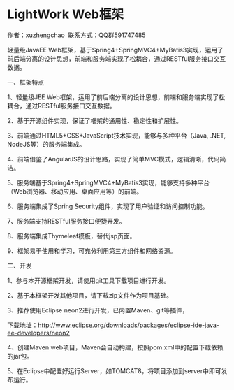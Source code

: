 # LightWork Web框架
作者：xuzhengchao  联系方式：QQ群591747485

轻量级JavaEE Web框架，基于Spring4+SpringMVC4+MyBatis3实现，运用了前后端分离的设计思想，前端和服务端实现了松耦合，通过RESTful服务接口交互数据。

一、框架特点

1、轻量级JEE Web框架，运用了前后端分离的设计思想，前端和服务端实现了松耦合，通过RESTful服务接口交互数据。

2、基于开源组件实现，保证了框架的通用性、稳定性和扩展性。

3、前端通过HTML5+CSS+JavaScript技术实现，能够与多种平台（Java, .NET, NodeJS等）的服务端集成。

4、前端借鉴了AngularJS的设计思路，实现了简单MVC模式，逻辑清晰，代码简洁。

5、服务端基于Spring4+SpringMVC4+MyBatis3实现，能够支持多种平台（Web浏览器、移动应用、桌面应用等）的前端。

6、服务端集成了Spring Security组件，实现了用户验证和访问控制功能。

7、服务端支持RESTful服务接口便捷开发。

8、服务端集成Thymeleaf模板，替代jsp页面。

9、框架易于使用和学习，可充分利用第三方组件和网络资源。

二、开发

1、参与本开源框架开发，请使用git工具下载项目进行开发。

2、基于本框架开发其他项目，请下载zip文件作为项目基础。

3、推荐使用Eclipse neon2进行开发，已内置Maven、git等插件，

下载地址：http://www.eclipse.org/downloads/packages/eclipse-ide-java-ee-developers/neon2

4、创建Maven web项目，Maven会自动构建，按照pom.xml中的配置下载依赖的jar包。

5、在Eclipse中配置好运行Server，如TOMCAT8，将项目添加到server中即可发布运行。
